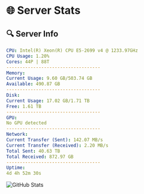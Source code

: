 # 🌐 Server Stats
## 🔍 Server Info
```yaml
CPU: Intel(R) Xeon(R) CPU E5-2699 v4 @ 1233.97GHz
CPU Usage: 1.20%
Cores: 44P | 88T
-----------------------------------
Memory:
Current Usage: 9.60 GB/503.74 GB
Available: 490.87 GB
-----------------------------------
Disk:
Current Usage: 17.02 GB/1.71 TB
Free: 1.61 TB
-----------------------------------
GPU:
No GPU detected
-----------------------------------
Network:
Current Transfer (Sent): 142.07 MB/s
Current Transfer (Received): 2.20 MB/s
Total Sent: 40.63 TB
Total Received: 872.97 GB
-----------------------------------
Uptime:
4d 4h 52m 30s
```
![GitHub Stats](https://img.shields.io/badge/Updated-2025-02-12_03:35:48-blue)